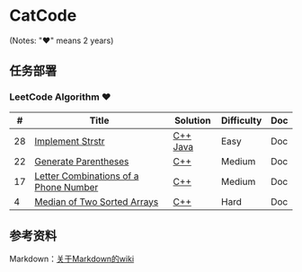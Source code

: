 # CatCode
(Notes: "&hearts;" means 2 years)

## 任务部署

### LeetCode Algorithm &hearts;

| # | Title | Solution | Difficulty | Doc |
|---| ----- | -------- | ---------- | --- |
|28|[Implement Strstr](https://leetcode.com/problems/implement-strstr/)| [C++](./cpp/28.ImplementstrStr().cpp) [Java](./java/28.ImplementstrStr().java)|Easy|Doc
|22|[Generate Parentheses](https://leetcode.com/problems/generate-parentheses/)| [C++](./cpp/22.GenerateParentheses.cpp)|Medium|Doc
|17|[Letter Combinations of a Phone Number](https://leetcode.com/problems/letter-combinations-of-a-phone-number/)| [C++](./cpp/17.LetterCombinationsofaPhoneNumber.cpp)|Medium|Doc
|4|[Median of Two Sorted Arrays](https://leetcode.com/problems/median-of-two-sorted-arrays/)| [C++](./cpp/4.MedianofTwoSortedArrays.cpp)|Hard|Doc

## 参考资料
Markdown：[关于Markdown的wiki](https://en.wikipedia.org/wiki/Markdown)
